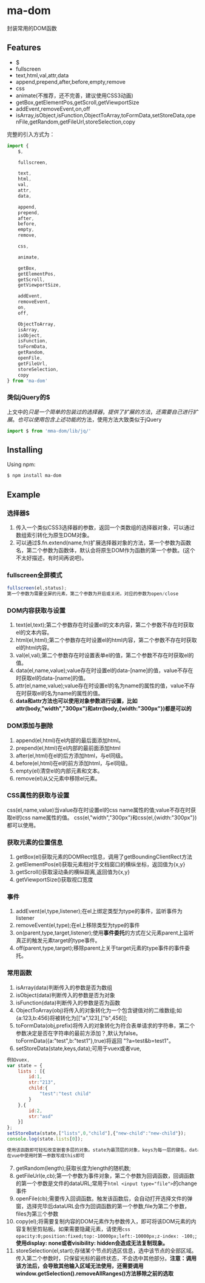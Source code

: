 # ma-dom
封装常用的DOM函数

## Features

- $
- fullscreen
- text,html,val,attr,data
- append,prepend,after,before,empty,remove
- css
- animate(不推荐，还不完善，建议使用CSS3动画)
- getBox,getElementPos,getScroll,getViewportSize
- addEvent,removeEvent,on,off
- isArray,isObject,isFunction,ObjectToArray,toFormData,setStoreData,openFile,getRandom,getFileUrl,storeSelection,copy
	
完整的引入方式为：
```javascript
import {
	$,

	fullscreen,

	text,
	html,
	val,
	attr,
	data,

	append,
	prepend,
	after,
	before,
	empty,
	remove,

	css,

	animate,

	getBox,
	getElementPos,
	getScroll,
	getViewportSize,

	addEvent,
	removeEvent,
	on,
	off,

	ObjectToArray,
	isArray,
	isObject,
	isFunction,
	toFormData,
	getRandom,
	openFile,
	getFileUrl,
	storeSelection,
	copy
} from 'ma-dom'

```

### 类似jQuery的$

上文中的$只是一个简单的包装过的选择器，提供了扩展的方法，还需要自己进行扩展。
也可以使用包含上述功能的$方法，使用方法大致类似于jQuery

```javascript
import $ from 'mma-dom/lib/jq/'
```

## Installing

Using npm:
	
```bash
$ npm install ma-dom
```
## Example

### 选择器$

1.  传入一个类似CSS3选择器的参数，返回一个类数组的选择器对象，可以通过数组索引转化为原生DOM对象。
2.  可以通过$.fn.extend(name,fn)扩展选择器对象的方法，第一个参数为函数名，第二个参数为函数体，默认会将原生DOM作为函数的第一个参数。(这个不太好描述，有时间再说吧)。

### fullscreen全屏模式

```javascript
fullscreen(el,status);
第一个参数为需要全屏的元素，第二个参数为开启或关闭，对应的参数为open/close
```

### DOM内容获取与设置

1. text(el,text);第二个参数存在时设置el的文本内容，第二个参数不存在时获取el的文本内容。
2. html(el,html);第二个参数存在时设置el的html内容，第二个参数不存在时获取el的html内容。
3. val(el,val);第二个参数存在时设置表单el的值，第二个参数不存在时获取el的值。
4. data(el,name,value);value存在时设置el的data-[name]的值，value不存在时获取el的data-[name]的值。
5. attr(el,name,value);value存在时设置el的名为name的属性的值，value不存在时获取el的名为name的属性的值。
6. <b>data和attr方法也可以使用对象参数进行设置，比如attr(body,"width","300px")和atrr(body,{width:"300px"})都是可以的</b>
### DOM添加与删除

1.  append(el,html)在el内部的最后面添加html。
2.  prepend(el,html)在el内部的最前面添加html
3.  after(el,html)在el的后方添加html，与el同级。
4.  before(el,html)在el的前方添加html，与el同级。
5.  empty(el)清空el的内部元素和文本。
6.  remove(el)从父元素中移除el元素。

### CSS属性的获取与设置

css(el,name,value)当value存在时设置el的css name属性的值;value不存在时获取el的css name属性的值。
css(el,"width","300px")和css(el,{width:"300px"})都可以使用。

### 获取元素的位置信息

1.  getBox(el)获取元素的DOMRect信息，调用了getBoundingClientRect方法
2.  getElementPos(el)获取元素相对于文档窗口的横纵坐标，返回值为{x,y}
3. 	getScroll()获取滚动条的横纵距离,返回值为{x,y}
4.	getViewportSize()获取视口宽度

### 事件

1.  addEvent(el,type,listener);在el上绑定类型为type的事件，监听事件为listener
2. 	removeEvent(el,type);在el上移除类型为type的事件
3.	on(parent,type,target,listener);使用<b>事件委托</b>的方式在父元素parent上监听真正的触发元素target的type事件。
4. 	off(parent,type,target);移除parent上关于target元素的type事件的事件委托。

### 常用函数

1.  isArray(data)判断传入的参数是否为数组
2.  isObject(data)判断传入的参数是否为对象
3.  isFunction(data)判断传入的参数是否为函数
4.  ObjectToArray(obj)将传入的对象转化为一个包含键值对的二维数组;如{a:123,b:456}将被转化为[["a",123],["b",456]];
5.  toFormData(obj,prefix)将传入的对象转化为符合表单请求的字符串，第二个参数决定是否在字符串的最前方添加？,默认为false。toFormData({a:"test",b:"test1"},true)将返回  "?a=test&b=test1"。
6.  setStoreData(state,keys,data);可用于vuex或者vue,
```javascript
例如vuex,
var state = {
	lists : [{
		id:1,
		str:"213",
		child:{
			"test":"test child"
		}
	},{
		id:2,
		str:"asd"
	}]
};
setStoreData(state,["lists",0,"child"],{"new-child":"new-child"});
console.log(state.lists[0]);

使用该函数即可轻松改变嵌套多层的对象。state为最顶层的对象，keys为每一层的键名，data为需要替换的数据。
在vue中使用时第一参数写成this即可
```

7.  getRandom(length);获取长度为length的随机数;
8.  getFileUrl(e,cb);第一个参数为事件对象，第二个参数为回调函数，回调函数的第一个参数是文件的dataURL;常用于```html <input type="file">```的change事件
9.  openFile(cb);需要传入回调函数。触发该函数后，会自动打开选择文件的弹窗，选择完毕后dataURL会作为回调函数的第一个参数,file为第二个参数，files为第三个参数
10.  copy(el);将需要复制内容的DOM元素作为参数传入，即可将该DOM元素的内容复制至剪贴板。如果需要隐藏元素，请使用```css opacity:0;position:fixed;top:-10000px;left:-10000px;z-index: -100;```;<b>使用display: none或者visibility: hidden会造成无法复制现象。</b>
11.  storeSelection(el,start);存储某个节点的选区信息，选中该节点的全部区域。传入第二个参数时，只保留光标的最终状态，不会选中其他部分。<b>注意：调用该方法后，会导致其他输入区域无法使用，还需要调用window.getSelection().removeAllRanges()方法移除之前的选取</b>

